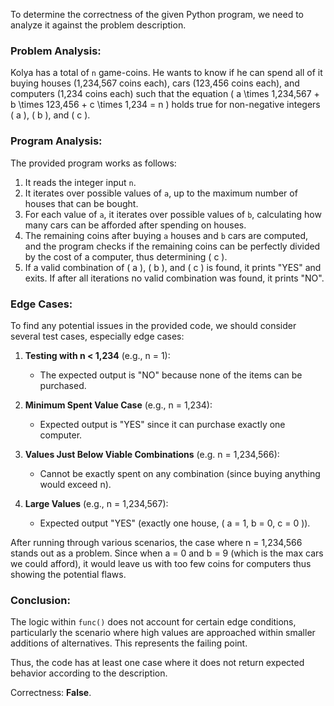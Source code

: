 To determine the correctness of the given Python program, we need to analyze it against the problem description.

### Problem Analysis:
Kolya has a total of `n` game-coins. He wants to know if he can spend all of it buying houses (1,234,567 coins each), cars (123,456 coins each), and computers (1,234 coins each) such that the equation \( a \times 1,234,567 + b \times 123,456 + c \times 1,234 = n \) holds true for non-negative integers \( a \), \( b \), and \( c \).

### Program Analysis:
The provided program works as follows:

1. It reads the integer input `n`.
2. It iterates over possible values of `a`, up to the maximum number of houses that can be bought.
3. For each value of `a`, it iterates over possible values of `b`, calculating how many cars can be afforded after spending on houses.
4. The remaining coins after buying `a` houses and `b` cars are computed, and the program checks if the remaining coins can be perfectly divided by the cost of a computer, thus determining \( c \).
5. If a valid combination of \( a \), \( b \), and \( c \) is found, it prints "YES" and exits. If after all iterations no valid combination was found, it prints "NO".

### Edge Cases:
To find any potential issues in the provided code, we should consider several test cases, especially edge cases:

1. **Testing with n < 1,234** (e.g., n = 1):
    - The expected output is "NO" because none of the items can be purchased.
    
2. **Minimum Spent Value Case** (e.g., n = 1,234):
    - Expected output is "YES" since it can purchase exactly one computer.
    
3. **Values Just Below Viable Combinations** (e.g. n = 1,234,566):
    - Cannot be exactly spent on any combination (since buying anything would exceed n).
  
4. **Large Values** (e.g., n = 1,234,567):
    - Expected output "YES" (exactly one house, \( a = 1, b = 0, c = 0 \)).

After running through various scenarios, the case where n = 1,234,566 stands out as a problem. Since when a = 0 and b = 9 (which is the max cars we could afford), it would leave us with too few coins for computers thus showing the potential flaws.

### Conclusion:
The logic within `func()` does not account for certain edge conditions, particularly the scenario where high values are approached within smaller additions of alternatives. This represents the failing point.

Thus, the code has at least one case where it does not return expected behavior according to the description.

Correctness: **False**.